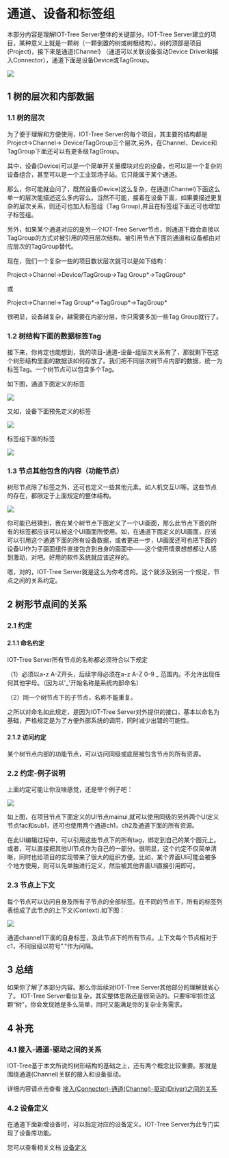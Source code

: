 通道、设备和标签组
==


本部分内容是理解IOT-Tree Server整体的关键部分。IOT-Tree
Server建立的项目，某种意义上就是一颗树（一颗倒置的树或树根结构）。树的顶部是项目(Project)，接下来是通道(Channel)
（通道可以关联设备驱动Device Driver和接入Connector），通道下面是设备Device或TagGroup。




<img src="../img/tree1.png"/>

## 1 树的层次和内部数据

### 1.1 树的层次

为了便于理解和方便使用，IOT-Tree Server的每个项目，其主要的结构都是 Project->Channel->
Device/TagGroup三个层次,另外，在Channel、Device和TagGroup下面还可以有更多级TagGroup。

其中，设备(Device)可以是一个简单开关量模块对应的设备，也可以是一个复杂的设备组合，甚至可以是一个工业现场子站。它只能属于某个通道。

那么，你可能就会问了，既然设备(Device)这么复杂，在通道(Channel)下面这么单一的层次能描述这么多内容么。当然不可能，接着在设备下面，如果要描述更复杂的层次关系，则还可也加入标签组（Tag
Group),并且在标签组下面还可也增加子标签组。

另外，如果某个通道对应的是另一个IOT-Tree Server节点，则通道下面会直接以TagGroup的方式对被引用的项目层次结构。被引用节点下面的通道和设备都由对应层次的TagGroup替代。

现在，我们一个复杂一些的项目数状层次就可以是如下结构：

Project->Channel->Device/TagGroup->Tag Group*->TagGroup*

或

Project->Channel->Tag Group*->TagGroup*->TagGroup*

很明显，设备越复杂，越需要在内部分层，你只需要多加一些Tag Group就行了。

### 1.2 树结构下面的数据标签Tag

接下来，你肯定也能想到，我的项目-通道-设备-组层次关系有了，那就剩下在这个树形结构里面的数据该如何存放了。我们把不同层次树节点内部的数据，统一为标签Tag。一个树节点可以包含多个Tag。

如下图，通道下面定义的标签


<img src="../img/tree_tag1.png"/>

又如，设备下面预先定义的标签


<img src="../img/tree_tag2.png"/>


标签组下面的标签


<img src="../img/tree_tag3.png"/>

### 1.3 节点其他包含的内容（功能节点）

树形节点除了标签之外，还可也定义一些其他元素。如人机交互UI等。这些节点的存在，都限定于上面规定的整体结构。


<img src="../img/tree_hmis.png"/>


你可能已经猜到，我在某个树节点下面定义了一个UI画面，那么此节点下面的所有的标签都应该可以被这个UI画面所使用。如，在通道下面定义的UI画面，应该可以引用这个通道下面的所有设备数据，或者更进一步，UI画面还可也把下面的设备UI作为子画面组件直接包含到自身的画面中——这个使用情景想想都让人感到激动，对吧。好用的软件系统就应该这样的。

嗯，对的，IOT-Tree Server就是这么为你考虑的。这个就涉及到另一个规定，节点之间的关系约定。

## 2 树形节点间的关系

### 2.1 约定

#### 2.1.1 命名约定

IOT-Tree Server所有节点的名称都必须符合以下规定

（1）必须以a-z A-Z开头，后续字母必须在a-z A-Z 0-9 _ 范围内。不允许出现任何其他字母。（因为以'_'开始名称是系统内部命名）

（2）同一个树节点下的子节点，名称不能重复。

之所以对命名如此规定，是因为IOT-Tree Server对外提供的接口，基本以命名为基础，严格规定是为了方便外部系统的调用，同时减少出错的可能性。

#### 2.1.2 访问约定

某个树节点内部的功能节点，可以访问同级或底层被包含节点的所有资源。

### 2.2 约定-例子说明

上面约定可能让你没啥感觉，还是举个例子吧：


<img src="../img/tree_r1.png">


如上图，在项目节点下面定义的UI节点mainui,就可以使用同级的另外两个UI定义节点fac和sub1，还可也使用两个通道ch1，ch2及通道下面的所有资源。

在此UI编辑过程中，可以引用这些节点下的所有tag，绑定到自己的某个图元上。或者，可以直接把其他UI节点作为自己的一部分。很明显，这个约定不仅简单清晰，同时也给项目的实现带来了很大的组织方便。比如，某个界面UI可能会被多个地方使用，则可以先单独进行定义，然后被其他界面UI直接引用即可。

### 2.3 节点上下文

每个节点可以访问自身及所有子节点的全部标签。在不同的节点下，所有的标签列表组成了此节点的上下文(Context).如下图：


<img src="../img/tree_cxt1.png">


通道channel1下面的自身标签，及此节点下的所有节点。上下文每个节点相对于c1，不同层级以符号"."作为间隔。

## 3 总结

如果你了解了本部分内容。那么你后续对IOT-Tree Server其他部分的理解就省心了。
IOT-Tree Server看似复杂，其实整体思路还是很简洁的。只要牢牢抓住这颗“树”，你会发现她是多么简单，同时又能满足你的复杂业务需求。

## 4 补充

### 4.1 接入-通道-驱动之间的关系

IOT-Tree基于本文所说的树形结构的基础之上，还有两个概念比较重要。那就是围绕通道(Channel)关联的接入和设备驱动。

详细内容请点击查看
[接入(Connector)-通道(Channel)-驱动(Driver)之间的关系][ch_conn_drv]

### 4.2 设备定义

在通道下面新增设备时，可以指定对应的设备定义。IOT-Tree Server为此专门实现了设备库功能。

您可以查看相关文档 [设备定义][dev_def]


[ch_conn_drv]:./ch_conn_drv.md

[dev_def]:../device/index.md
